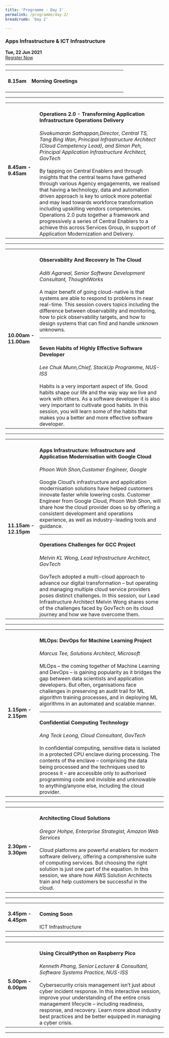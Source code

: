 ```yaml
---
title: 'Programme - Day 2'
permalink: /programme/day-2/
breadcrumb: 'Day 2'

---
```


### Apps Infrastructure & ICT Infrastructure
**Tue, 22 Jun 2021**
<br>
<a href="https://form.gov.sg/60b5ff7eadb885001238b51a" class="bp-button is-secondary is-uppercase search-button" target="_blank">Register Now</a>
<hr style="margin-top:0;">
<table>
  <tr>
    <td width="20%"><strong>8.15am</strong></td>
    <td width="80%">
    <h4>Morning Greetings</h4>
    </td>
  </tr>
</table>

<hr>

<table>
  <tr>
    <td width="20%"><strong>8.45am - 9.45am</strong></td>
    <td width="80%">
      <h4>Operations 2.0 - Transforming Application Infrastructure Operations Delivery</h4>
      <em>Sivakumaran Sathappan,Director, Central TS, Tang Bing Wan, Principal Infrastructure Architect (Cloud Competency Lead), and  Simon Peh, Principal Application Infrastructure Architect, GovTech </em>
      <br><br>
      By tapping on Central Enablers and through insights that the central teams have gathered through various Agency engagements, we realised that having a technology, data and automation driven approach is key to unlock more potential and may lead towards workforce transformation including upskilling vendors competencies. Operations 2.0 puts together a framework and progressively a series of Central Enablers to a achieve this across Services Group, in support of Application Modernization and Delivery.
  </td>
  </tr>
</table>

<hr>

<table>
  <tr>
    <td width="20%"><strong>10.00am - 11.00am</strong></td>
    <td width="80%">
      <h4>Observability And Recovery In The Cloud</h4>
      <em>Aditi Agarwal, Senior Software Development Consultant, ThoughtWorks</em>
      <br><br>
      A major benefit of going cloud-native is that systems are able to respond to problems in near real-time. This session covers topics including the difference between observability and monitoring, how to pick observability targets, and how to design systems that can find and handle unknown unknowns.
   <hr>
      <h4>Seven Habits of Highly Effective Software Developer</h4>
      <em>Lee Chuk Munn,Chief, StackUp Programme, NUS-ISS</em>
      <br><br>
      Habits is a very important aspect of life. Good habits shape our life and the way way we live and work with others. As a software developer it is also very important to       cultivate good habits. 
      In this session, you will learn some of the habits that makes you a better and more effective software developer.
    </td>
  </tr>
</table>

<hr>

<table>
  <tr>
    <td width="20%"><strong>11.15am - 12.15pm</strong></td>
    <td width="80%">
      <h4>Apps Infrastructure:  Infrastructure and Application Modernisation with Google Cloud</h4>
      <em>Phoon Woh Shon,Customer Engineer, Google</em>
      <br><br>
      Google Cloud’s infrastructure and application modernisation solutions have helped customers innovate faster while lowering costs. Customer Engineer from Google Cloud,           Phoon Woh Shon, will share how the cloud provider does so by offering a consistent development and operations experience, as well as industry-leading tools and guidance.
    <hr>
      <h4>Operations Challenges for GCC Project</h4>
      <em>Melvin KL Wong, Lead Infrastructure Architect, GovTech</em>
      <br><br> 
      GovTech adopted a multi-cloud approach to advance our digital transformation – but operating and managing multiple cloud service providers poses distinct challenges. In       this session, our Lead Infrastructure Architect Melvin Wong shares some of the challenges faced by GovTech on its cloud journey and how we have overcome them.
    </td>
  </tr>
</table>

<hr>

<table>
  <tr>
    <td width="20%"><strong>1.15pm - 2.15pm</strong></td>
    <td width="80%">
      <h4>MLOps: DevOps for Machine Learning Project</h4>
      <em>Marcus Tee, Solutions Architect, Microsoft</em>
      <br><br>
      MLOps – the coming together of Machine Learning and DevOps – is gaining popularity as it bridges the gap between data scientists and application developers. But often,       organisations face challenges in preserving an audit trail for ML algorithm training processes, and in deploying ML algorithms in an automated and scalable manner.
      <hr>
      <h4>Confidential Computing Technology</h4>
      <em>Ang Teck Leong, Cloud Consultant, GovTech</em>
      <br><br>
      In confidential computing, sensitive data is isolated in a protected CPU enclave during processing. The contents of the enclave – comprising the data being processed         and the techniques used to process it – are accessible only to authorised programming code and invisible and unknowable to anything/anyone else, including the cloud           provider.
    </td>
  </tr>
</table>

<hr>

<table>
  <tr>
    <td width="20%"><strong>2.30pm - 3.30pm</strong></td>
    <td width="80%">
      <h4>Architecting Cloud Solutions</h4>
      <em>Gregor Hohpe, Enterprise Strategist, Amazon Web Services</em>
      <br><br>
      Cloud platforms are powerful enablers for modern software delivery, offering a comprehensive suite of computing services. But choosing the right solution is just one part of the equation. In this session, we share how AWS Solution Architects train and help customers be successful in the cloud.
    </td>
  </tr>
</table>

<hr>

<table>
  <tr>
    <td width="20%"><strong>3.45pm - 4.45pm</strong></td>
    <td width="80%">
      <h4>Coming Soon</h4>
      ICT Infrastructure
    </td>
  </tr>
</table>

<hr>

<table>
  <tr>
    <td width="20%"><strong>5.00pm - 6.00pm</strong></td>
    <td width="80%">
      <h4>Using CircuitPython on Raspberry Pico</h4>
      <em>Kenneth Phang, Senior Lecturer & Consultant, Software Systems Practice, NUS-ISS</em>
      <br><br>
      Cybersecurity crisis management isn’t just about cyber incident response. In this interactive session, improve your understanding of the entire crisis management             lifecycle – including readiness, response, and recovery. Learn more about industry best practices and be better equipped in managing a cyber crisis.
    </td>
  </tr>
</table>

<hr>
